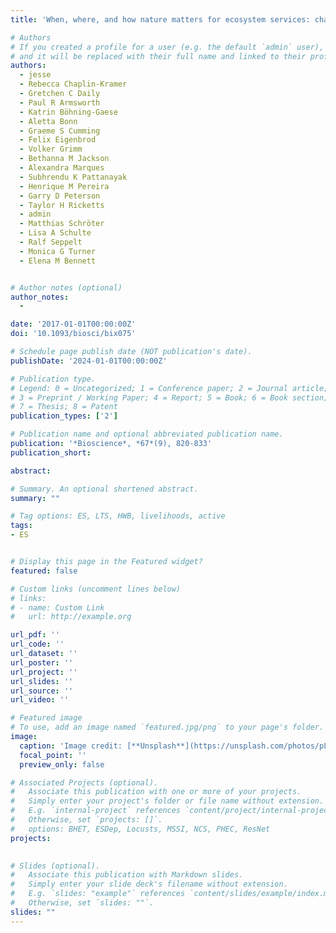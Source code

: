 ```yaml
---
title: 'When, where, and how nature matters for ecosystem services: challenges for the next generation of ecosystem service models'

# Authors
# If you created a profile for a user (e.g. the default `admin` user), write the username (folder name) here
# and it will be replaced with their full name and linked to their profile.
authors:
  - jesse
  - Rebecca Chaplin-Kramer
  - Gretchen C Daily
  - Paul R Armsworth
  - Katrin Böhning-Gaese
  - Aletta Bonn
  - Graeme S Cumming
  - Felix Eigenbrod
  - Volker Grimm
  - Bethanna M Jackson
  - Alexandra Marques
  - Subhrendu K Pattanayak
  - Henrique M Pereira
  - Garry D Peterson
  - Taylor H Ricketts
  - admin
  - Matthias Schröter
  - Lisa A Schulte
  - Ralf Seppelt
  - Monica G Turner
  - Elena M Bennett


# Author notes (optional)
author_notes:
  -

date: '2017-01-01T00:00:00Z'
doi: '10.1093/biosci/bix075'

# Schedule page publish date (NOT publication's date).
publishDate: '2024-01-01T00:00:00Z'

# Publication type.
# Legend: 0 = Uncategorized; 1 = Conference paper; 2 = Journal article;
# 3 = Preprint / Working Paper; 4 = Report; 5 = Book; 6 = Book section;
# 7 = Thesis; 8 = Patent
publication_types: ['2']

# Publication name and optional abbreviated publication name.
publication: '*Bioscience*, *67*(9), 820-833'
publication_short: 

abstract: 

# Summary. An optional shortened abstract.
summary: ""

# Tag options: ES, LTS, HWB, livelihoods, active
tags: 
- ES


# Display this page in the Featured widget?
featured: false

# Custom links (uncomment lines below)
# links:
# - name: Custom Link
#   url: http://example.org

url_pdf: ''
url_code: ''
url_dataset: ''
url_poster: ''
url_project: ''
url_slides: ''
url_source: ''
url_video: ''

# Featured image
# To use, add an image named `featured.jpg/png` to your page's folder.
image:
  caption: 'Image credit: [**Unsplash**](https://unsplash.com/photos/pLCdAaMFLTE)'
  focal_point: ''
  preview_only: false

# Associated Projects (optional).
#   Associate this publication with one or more of your projects.
#   Simply enter your project's folder or file name without extension.
#   E.g. `internal-project` references `content/project/internal-project/index.md`.
#   Otherwise, set `projects: []`.
#   options: BHET, ESDep, Locusts, MSSI, NCS, PHEC, ResNet
projects:
 

# Slides (optional).
#   Associate this publication with Markdown slides.
#   Simply enter your slide deck's filename without extension.
#   E.g. `slides: "example"` references `content/slides/example/index.md`.
#   Otherwise, set `slides: ""`.
slides: ""
---
```


